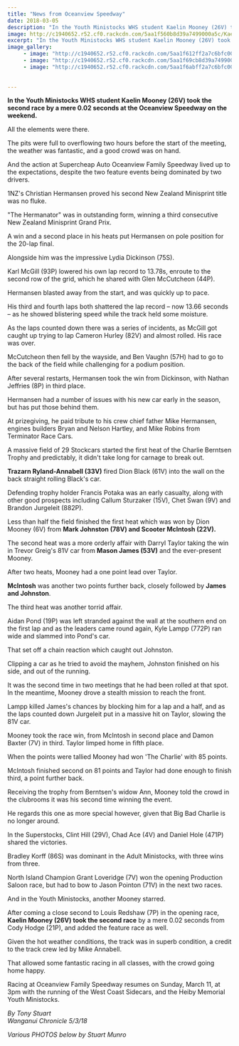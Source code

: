 ```yaml
---
title: "News from Oceanview Speedway"
date: 2018-03-05
description: "In the Youth Ministocks WHS student Kaelin Mooney (26V) took the second race by a mere 0.02 seconds..."
image: http://c1940652.r52.cf0.rackcdn.com/5aa1f560b8d39a7499000a5c/Kaelin-Mooney-ministocks-chron-5-march.jpg
excerpt: "In the Youth Ministocks WHS student Kaelin Mooney (26V) took the second race by a mere 0.02 seconds."
image_gallery:
     - image: "http://c1940652.r52.cf0.rackcdn.com/5aa1f612ff2a7c6bfc000a3d/stock-cars-chron-photo-5-march.jpg"
     - image: "http://c1940652.r52.cf0.rackcdn.com/5aa1f69cb8d39a7499000a5e/stock-cars-2-chron-photo-5-march.jpg"
     - image: "http://c1940652.r52.cf0.rackcdn.com/5aa1f6abff2a7c6bfc000a3f/stock-cars-3-chron-photo-5-march.jpg"
    
    
---
```


<p><strong>In the Youth Ministocks WHS student Kaelin Mooney (26V) took the second race by a mere 0.02 seconds at the Oceanview Speedway on the weekend.</strong></p>
<p class="element element-paragraph">All the elements were there.</p>
<p class="element element-paragraph">The pits were full to overflowing two hours before the start of the meeting, the weather was fantastic, and a good crowd was on hand.</p>
<p class="element element-paragraph">And the action at Supercheap Auto Oceanview Family Speedway lived up to the expectations, despite the two feature events being dominated by two drivers.</p>
<p class="element element-paragraph">1NZ's Christian Hermansen proved his second New Zealand Minisprint title was no fluke.</p>
<p class="element element-paragraph">"The Hermanator" was in outstanding form, winning a third consecutive New Zealand Minisprint Grand Prix.</p>
<p class="element element-paragraph">A win and a second place in his heats put Hermansen on pole position for the 20-lap final.</p>
<p class="element element-paragraph">Alongside him was the impressive Lydia Dickinson (75S).</p>
<p class="element element-paragraph">Karl McGill (93P) lowered his own lap record to 13.78s, enroute to the second row of the grid, which he shared with Glen McCutcheon (44P).</p>
<p class="element element-paragraph">Hermansen blasted away from the start, and was quickly up to pace.</p>
<p class="element element-paragraph">His third and fourth laps both shattered the lap record &ndash; now 13.66 seconds &ndash; as he showed blistering speed while the track held some moisture.</p>
<p class="element element-paragraph">As the laps counted down there was a series of incidents, as McGill got caught up trying to lap Cameron Hurley (82V) and almost rolled. His race was over.</p>
<p class="element element-paragraph">McCutcheon then fell by the wayside, and Ben Vaughn (57H) had to go to the back of the field while challenging for a podium position.</p>
<p class="element element-paragraph">After several restarts, Hermansen took the win from Dickinson, with Nathan Jeffries (8P) in third place.</p>
<p class="element element-paragraph">Hermansen had a number of issues with his new car early in the season, but has put those behind them.</p>
<p class="element element-paragraph">At prizegiving, he paid tribute to his crew chief father Mike Hermansen, engines builders Bryan and Nelson Hartley, and Mike Robins from Terminator Race Cars.</p>
<p class="element element-paragraph">A massive field of 29 Stockcars started the first heat of the Charlie Berntsen Trophy and predictably, it didn't take long for carnage to break out.</p>
<p class="element element-paragraph"><strong>Trazarn Ryland-Annabell (33V)</strong> fired Dion Black (61V) into the wall on the back straight rolling Black's car.</p>
<p class="element element-paragraph">Defending trophy holder Francis Potaka was an early casualty, along with other good prospects including Callum Sturzaker (15V), Chet Swan (9V) and Brandon Jurgeleit (882P).</p>
<p class="element element-paragraph">Less than half the field finished the first heat which was won by Dion Mooney (6V) from <strong>Mark Johnston (78V) and Scooter McIntosh (22V).</strong></p>
<p class="element element-paragraph">The second heat was a more orderly affair with Darryl Taylor taking the win in Trevor Greig's 81V car from <strong>Mason James (53V)</strong> and the ever-present Mooney.</p>
<p class="element element-paragraph">After two heats, Mooney had a one point lead over Taylor.</p>
<p class="element element-paragraph"><strong>McIntosh</strong> was another two points further back, closely followed by <strong>James and Johnston</strong>.</p>
<p class="element element-paragraph">The third heat was another torrid affair.</p>
<p class="element element-paragraph">Aidan Pond (19P) was left stranded against the wall at the southern end on the first lap and as the leaders came round again, Kyle Lampp (772P) ran wide and slammed into Pond's car.</p>
<p class="element element-paragraph">That set off a chain reaction which caught out Johnston.</p>
<p class="element element-paragraph">Clipping a car as he tried to avoid the mayhem, Johnston finished on his side, and out of the running.</p>
<p class="element element-paragraph">It was the second time in two meetings that he had been rolled at that spot. In the meantime, Mooney drove a stealth mission to reach the front.</p>
<p class="element element-paragraph">Lampp killed James's chances by blocking him for a lap and a half, and as the laps counted down Jurgeleit put in a massive hit on Taylor, slowing the 81V car.</p>
<p class="element element-paragraph">Mooney took the race win, from McIntosh in second place and Damon Baxter (7V) in third. Taylor limped home in fifth place.</p>
<p class="element element-paragraph">When the points were tallied Mooney had won 'The Charlie' with 85 points.</p>
<p class="element element-paragraph">McIntosh finished second on 81 points and Taylor had done enough to finish third, a point further back.</p>
<p class="element element-paragraph">Receiving the trophy from Berntsen's widow Ann, Mooney told the crowd in the clubrooms it was his second time winning the event.</p>
<p class="element element-paragraph">He regards this one as more special however, given that Big Bad Charlie is no longer around.</p>
<p class="element element-paragraph">In the Superstocks, Clint Hill (29V), Chad Ace (4V) and Daniel Hole (471P) shared the victories.</p>
<p class="element element-paragraph">Bradley Korff (86S) was dominant in the Adult Ministocks, with three wins from three.</p>
<p class="element element-paragraph">North Island Champion Grant Loveridge (7V) won the opening Production Saloon race, but had to bow to Jason Pointon (71V) in the next two races.</p>
<p class="element element-paragraph">And in the Youth Ministocks, another Mooney starred.</p>
<p class="element element-paragraph">After coming a close second to Louis Redshaw (7P) in the opening race, <strong>Kaelin Mooney (26V) took the second race</strong> by a mere 0.02 seconds from Cody Hodge (21P), and added the feature race as well.</p>
<p class="element element-paragraph">Given the hot weather conditions, the track was in superb condition, a credit to the track crew led by Mike Annabell.</p>
<p class="element element-paragraph">That allowed some fantastic racing in all classes, with the crowd going home happy.</p>
<p class="element element-paragraph">Racing at Oceanview Family Speedway resumes on Sunday, March 11, at 3pm with the running of the West Coast Sidecars, and the Heiby Memorial Youth Ministocks.</p>
<p class="element element-paragraph"><em>By&nbsp;Tony Stuart<br />Wanganui Chronicle 5/3/18</em></p>
<p class="element element-paragraph"><em>Various PHOTOS below by Stuart Munro</em></p>

